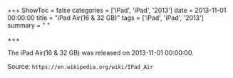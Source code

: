 +++
ShowToc = false
categories = ['iPad', 'iPad', '2013']
date = 2013-11-01 00:00:00
title = "iPad Air(16 & 32 GB)"
tags = ['iPad', 'iPad', '2013']
summary = " "

+++

The iPad Air(16 & 32 GB) was released on 2013-11-01 00:00:00.

Source: `https://en.wikipedia.org/wiki/IPad_Air`


